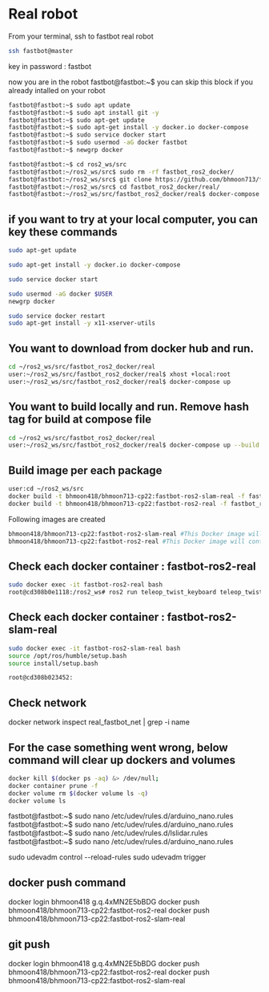 # Real robot

From your terminal, ssh to fastbot real robot
```bash
ssh fastbot@master
```
key in password : fastbot

now you are in the robot fastbot@fastbot:~$
you can skip this block if you already intalled on your robot

```bash
fastbot@fastbot:~$ sudo apt update
fastbot@fastbot:~$ sudo apt install git -y
fastbot@fastbot:~$ sudo apt-get update
fastbot@fastbot:~$ sudo apt-get install -y docker.io docker-compose
fastbot@fastbot:~$ sudo service docker start
fastbot@fastbot:~$ sudo usermod -aG docker fastbot
fastbot@fastbot:~$ newgrp docker
```

```bash
fastbot@fastbot:~$ cd ros2_ws/src
fastbot@fastbot:~/ros2_ws/src$ sudo rm -rf fastbot_ros2_docker/
fastbot@fastbot:~/ros2_ws/src$ git clone https://github.com/bhmoon713/fastbot_ros2_docker.git
fastbot@fastbot:~/ros2_ws/src$ cd fastbot_ros2_docker/real/
fastbot@fastbot:~/ros2_ws/src/fastbot_ros2_docker/real$ docker-compose up
```

## if you want to try at your local computer, you can key these commands

```bash
sudo apt-get update

sudo apt-get install -y docker.io docker-compose

sudo service docker start

sudo usermod -aG docker $USER
newgrp docker

sudo service docker restart
sudo apt-get install -y x11-xserver-utils
```

## You want to download from docker hub and run.
```bash
cd ~/ros2_ws/src/fastbot_ros2_docker/real
user:~/ros2_ws/src/fastbot_ros2_docker/real$ xhost +local:root
user:~/ros2_ws/src/fastbot_ros2_docker/real$ docker-compose up
```

## You want to build locally and run. Remove hash tag for build at compose file
```bash
cd ~/ros2_ws/src/fastbot_ros2_docker/real
user:~/ros2_ws/src/fastbot_ros2_docker/real$ docker-compose up --build 
```


## Build image per each package
```bash
user:cd ~/ros2_ws/src
docker build -t bhmoon418/bhmoon713-cp22:fastbot-ros2-slam-real -f fastbot_ros2_docker/real/dockerfile-ros2-slam-real .
docker build -t bhmoon418/bhmoon713-cp22:fastbot-ros2-real -f fastbot_ros2_docker/real/dockerfile-ros2-real .
```
Following images are created
```bash
bhmoon418/bhmoon713-cp22:fastbot-ros2-slam-real #This Docker image will contain everything necessary for starting the Mapping system.
bhmoon418/bhmoon713-cp22:fastbot-ros2-real #This Docker image will contain everything necessary for starting the Gazebo real in ROS2.
```

## Check each docker container : fastbot-ros2-real
```bash
sudo docker exec -it fastbot-ros2-real bash
root@cd308b0e1118:/ros2_ws# ros2 run teleop_twist_keyboard teleop_twist_keyboard --ros-args --remap cmd_vel:=fastbot/cmd_vel
```

## Check each docker container : fastbot-ros2-slam-real
```bash
sudo docker exec -it fastbot-ros2-slam-real bash
source /opt/ros/humble/setup.bash
source install/setup.bash

root@cd308b023452:
```
## Check network
docker network inspect real_fastbot_net | grep -i name

## For the case something went wrong, below command will clear up dockers and volumes

```bash
docker kill $(docker ps -aq) &> /dev/null;
docker container prune -f
docker volume rm $(docker volume ls -q)
docker volume ls
```


fastbot@fastbot:~$ sudo nano /etc/udev/rules.d/arduino_nano.rules
fastbot@fastbot:~$ sudo nano /etc/udev/rules.d/arduino_nano.rules
fastbot@fastbot:~$ sudo nano /etc/udev/rules.d/lslidar.rules
fastbot@fastbot:~$ sudo nano /etc/udev/rules.d/arduino_nano.rules

sudo udevadm control --reload-rules
sudo udevadm trigger


## docker push command
docker login
bhmoon418
g.q.4xMN2E5bBDG
docker push bhmoon418/bhmoon713-cp22:fastbot-ros2-real
docker push bhmoon418/bhmoon713-cp22:fastbot-ros2-slam-real

## git push
docker login
bhmoon418
g.q.4xMN2E5bBDG
docker push bhmoon418/bhmoon713-cp22:fastbot-ros2-real
docker push bhmoon418/bhmoon713-cp22:fastbot-ros2-slam-real